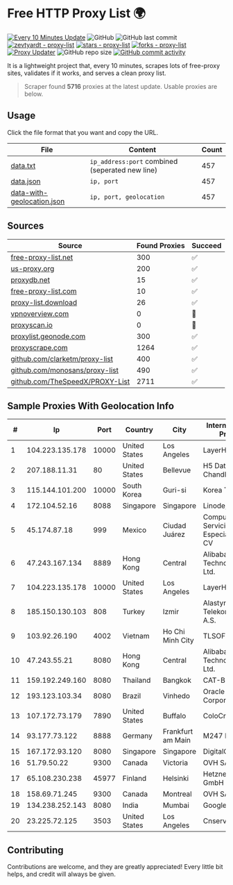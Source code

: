 
# Free HTTP Proxy List 🌍

[![Every 10 Minutes Update](https://github.com/mertguvencli/http-proxy-list/actions/workflows/main.yml/badge.svg?branch=main)](https://github.com/mertguvencli/http-proxy-list/actions/workflows/main.yml)
![GitHub](https://img.shields.io/github/license/mertguvencli/http-proxy-list)
![GitHub last commit](https://img.shields.io/github/last-commit/mertguvencli/http-proxy-list)
[![zevtyardt - proxy-list](https://img.shields.io/static/v1?label=zevtyardt&message=proxy-list&color=blue&logo=github)](https://github.com/zevtyardt/proxy-list "Go to GitHub repo")
[![stars - proxy-list](https://img.shields.io/github/stars/zevtyardt/proxy-list?style=social)](https://github.com/zevtyardt/proxy-list)
[![forks - proxy-list](https://img.shields.io/github/forks/zevtyardt/proxy-list?style=social)](https://github.com/zevtyardt/proxy-list)
[![Proxy Updater](https://github.com/zevtyardt/proxy-list/workflows/Proxy%20Updater/badge.svg)](https://github.com/zevtyardt/proxy-list/actions?query=workflow:"Proxy+Updater")
![GitHub repo size](https://img.shields.io/github/repo-size/zevtyardt/proxy-list)
[![GitHub commit activity](https://img.shields.io/github/commit-activity/m/zevtyardt/proxy-list?logo=commits)](https://github.com/zevtyardt/proxy-list/commits/main)

It is a lightweight project that, every 10 minutes, scrapes lots of free-proxy sites, validates if it works, and serves a clean proxy list.

> Scraper found **5716** proxies at the latest update. Usable proxies are below.

## Usage

Click the file format that you want and copy the URL.

|File|Content|Count|
|----|-------|-----|
|[data.txt](https://raw.githubusercontent.com/mertguvencli/http-proxy-list/main/proxy-list/data.txt)|`ip_address:port` combined (seperated new line)|457|
|[data.json](https://raw.githubusercontent.com/mertguvencli/http-proxy-list/main/proxy-list/data.json)|`ip, port`|457|
|[data-with-geolocation.json](https://raw.githubusercontent.com/mertguvencli/http-proxy-list/main/proxy-list/data-with-geolocation.json)|`ip, port, geolocation`|457|

## Sources

|Source|Found Proxies|Succeed|
|------|-------------|-------|
|[free-proxy-list.net](https://free-proxy-list.net)|300|✅|
|[us-proxy.org](https://www.us-proxy.org)|200|✅|
|[proxydb.net](http://proxydb.net)|15|✅|
|[free-proxy-list.com](https://free-proxy-list.com/?page=&port=&type%5B%5D=http&type%5B%5D=https&up_time=0&search=Search)|10|✅|
|[proxy-list.download](https://www.proxy-list.download/HTTP)|26|✅|
|[vpnoverview.com](https://vpnoverview.com/privacy/anonymous-browsing/free-proxy-servers)|0|🚫|
|[proxyscan.io](https://www.proxyscan.io)|0|🚫|
|[proxylist.geonode.com](https://proxylist.geonode.com/api/proxy-list?limit=300&page=1&sort_by=lastChecked&sort_type=desc&protocols=http,https)|300|✅|
|[proxyscrape.com](https://api.proxyscrape.com/v2/?request=displayproxies&protocol=http&timeout=10000&country=all&ssl=all&anonymity=all)|1264|✅|
|[github.com/clarketm/proxy-list](https://raw.githubusercontent.com/clarketm/proxy-list/master/proxy-list-raw.txt)|400|✅|
|[github.com/monosans/proxy-list](https://raw.githubusercontent.com/monosans/proxy-list/main/proxies/http.txt)|490|✅|
|[github.com/TheSpeedX/PROXY-List](https://raw.githubusercontent.com/TheSpeedX/PROXY-List/master/http.txt)|2711|✅|


## Sample Proxies With Geolocation Info

|#|Ip|Port|Country|City|Internet Service Provider|
|-|--|----|-------|----|-------------------------|
|1|104.223.135.178|10000|United States|Los Angeles|LayerHost|
|2|207.188.11.31|80|United States|Bellevue|H5 Data Centers - Chandler LLC|
|3|115.144.101.200|10000|South Korea|Guri-si|Korea Telecom|
|4|172.104.52.16|8088|Singapore|Singapore|Linode, LLC|
|5|45.174.87.18|999|Mexico|Ciudad Juárez|Computadoras y Servicios Especiales SA de CV|
|6|47.243.167.134|8889|Hong Kong|Central|Alibaba (US) Technology Co., Ltd.|
|7|104.223.135.178|10000|United States|Los Angeles|LayerHost|
|8|185.150.130.103|808|Turkey|Izmir|Alastyr Telekomunikasyon A.S.|
|9|103.92.26.190|4002|Vietnam|Ho Chi Minh City|TLSOFT|
|10|47.243.55.21|8080|Hong Kong|Central|Alibaba (US) Technology Co., Ltd.|
|11|159.192.249.160|8080|Thailand|Bangkok|CAT-BB|
|12|193.123.103.34|8080|Brazil|Vinhedo|Oracle Corporation|
|13|107.172.73.179|7890|United States|Buffalo|ColoCrossing|
|14|93.177.73.122|8888|Germany|Frankfurt am Main|M247 Europe SRL|
|15|167.172.93.120|8080|Singapore|Singapore|DigitalOcean, LLC|
|16|51.79.50.22|9300|Canada|Victoria|OVH SAS|
|17|65.108.230.238|45977|Finland|Helsinki|Hetzner Online GmbH|
|18|158.69.71.245|9300|Canada|Montreal|OVH SAS|
|19|134.238.252.143|8080|India|Mumbai|Google LLC|
|20|23.225.72.125|3503|United States|Los Angeles|Cnservers LLC|



## Contributing

Contributions are welcome, and they are greatly appreciated! Every
little bit helps, and credit will always be given.

